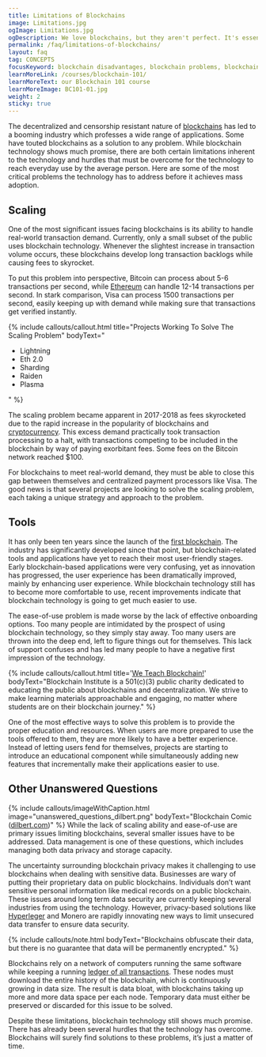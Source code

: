 ```yaml
---
title: Limitations of Blockchains
image: Limitations.jpg
ogImage: Limitations.jpg
ogDescription: We love blockchains, but they aren't perfect. It's essential to understand what the limitations of blockchains are.
permalink: /faq/limitations-of-blockchains/
layout: faq
tag: CONCEPTS
focusKeyword: blockchain disadvantages, blockchain problems, blockchain limitations, scaling problem, scaling problems, blockchain technology, scaling, learn blockchain, blockchain education, database
learnMoreLink: /courses/blockchain-101/
learnMoreText: our Blockchain 101 course
learnMoreImage: BC101-01.jpg
weight: 2
sticky: true
---
```


<span>The decentralized and censorship resistant nature of <a href="/faq/what-is-blockchain/" target="_blank">blockchains</a> has led to a booming industry which professes a wide range of applications. Some have touted blockchains as a solution to any problem. While blockchain technology shows much promise, there are both certain limitations inherent to the technology and hurdles that must be overcome for the technology to reach everyday use by the average person. Here are some of the most critical problems the technology has to address before it achieves mass adoption.</span>

<h2>Scaling</h2>
<span>One of the most significant issues facing blockchains is its ability to handle real-world transaction demand. Currently, only a small subset of the public uses blockchain technology. Whenever the slightest increase in transaction volume occurs, these blockchains develop long transaction backlogs while causing fees to skyrocket.</span>

<span>To put this problem into perspective, Bitcoin can process about 5-6 transactions per second, while <a href="/courses/ethereum-101-blockchain-beyond-bitcoin/" target="_blank">Ethereum</a> can handle 12-14 transactions per second. In stark comparison, Visa can process 1500 transactions per second, easily keeping up with demand while making sure that transactions get verified instantly.</span>

{% include callouts/callout.html
    title="Projects Working To Solve The Scaling Problem"
    bodyText="<ul>
    <li>Lightning</li>
    <li>Eth 2.0</li>
    <li>Sharding</li>
    <li>Raiden</li>
    <li>Plasma</li>
    </ul>"
%}

<span>The scaling problem became apparent in 2017-2018 as fees skyrocketed due to the rapid increase in the popularity of blockchains and <a href="/faq/what-is-cryptocurrency/" target="_blank">cryptocurrency</a>. This excess demand practically took transaction processing to a halt, with transactions competing to be included in the blockchain by way of paying exorbitant fees. Some fees on the Bitcoin network reached $100.</span>

<span>For blockchains to meet real-world demand, they must be able to close this gap between themselves and centralized payment processors like Visa. The good news is that several projects are looking to solve the scaling problem, each taking a unique strategy and approach to the problem.</span>

<h2>Tools</h2>
<span>It has only been ten years since the launch of the <a href="/downloads/bitcoin_whitepaper.pdf" target="_blank">first blockchain</a>. The industry has significantly developed since that point, but blockchain-related tools and applications have yet to reach their most user-friendly stages. Early blockchain-based applications were very confusing, yet as innovation has progressed, the user experience has been dramatically improved, mainly by enhancing user experience. While blockchain technology still has to become more comfortable to use, recent improvements indicate that blockchain technology is going to get much easier to use.</span>

<span>The ease-of-use problem is made worse by the lack of effective onboarding options. Too many people are intimidated by the prospect of using blockchain technology, so they simply stay away. Too many users are thrown into the deep end, left to figure things out for themselves. This lack of support confuses and has led many people to have a negative first impression of the technology.</span>

{% include callouts/callout.html
    title='<a href="/courses/" target="_blank">We Teach Blockchain!</a>'
    bodyText="Blockchain Institute is a 501(c)(3) public charity dedicated to educating the public about blockchains and decentralization. We strive to make learning materials approachable and engaging, no matter where students are on their blockchain journey."
%}

<span>One of the most effective ways to solve this problem is to provide the proper education and resources. When users are more prepared to use the tools offered to them, they are more likely to have a better experience. Instead of letting users fend for themselves, projects are starting to introduce an educational component while simultaneously adding new features that incrementally make their applications easier to use.</span>

<h2>Other Unanswered Questions</h2>
{% include callouts/imageWithCaption.html
	image="unanswered_questions_dilbert.png"
	bodyText="Blockchain Comic (<a href='https://dilbert.com/' target='_blank'>dilbert.com</a>)"
%}
<span>While the lack of scaling ability and ease-of-use are primary issues limiting blockchains, several smaller issues have to be addressed. Data management is one of these questions, which includes managing both data privacy and storage capacity.</span>

<span>The uncertainty surrounding blockchain privacy makes it challenging to use blockchains when dealing with sensitive data. Businesses are wary of putting their proprietary data on public blockchains. Individuals don’t want sensitive personal information like medical records on a public blockchain. These issues around long term data security are currently keeping several industries from using the technology. However, privacy-based solutions like <a href="/events/hyperledger_2020_kickoff" target="_blank">Hyperleger</a> and Monero are rapidly innovating new ways to limit unsecured data transfer to ensure data security.</span>

{% include callouts/note.html
	bodyText="Blockchains obfuscate their data, but there is no guarantee that data will be permanently encrypted."
%}

<span>Blockchains rely on a network of computers running the same software while keeping a running <a href="/courses/blockchain-101/01/properties-of-a-blockchain" target="_blank">ledger of all transactions</a>. These nodes must download the entire history of the blockchain, which is continuously growing in data size. The result is data bloat, with blockchains taking up more and more data space per each node. Temporary data must either be preserved or discarded for this issue to be solved.</span>

<span>Despite these limitations, blockchain technology still shows much promise. There has already been several hurdles that the technology has overcome. Blockchains will surely find solutions to these problems, it’s just a matter of time.</span>
